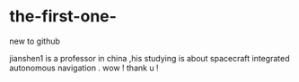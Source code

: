 # the-first-one-
new to github 


jianshen1 is a professor in china ,his studying is about spacecraft integrated autonomous navigation .
wow !
thank u !
